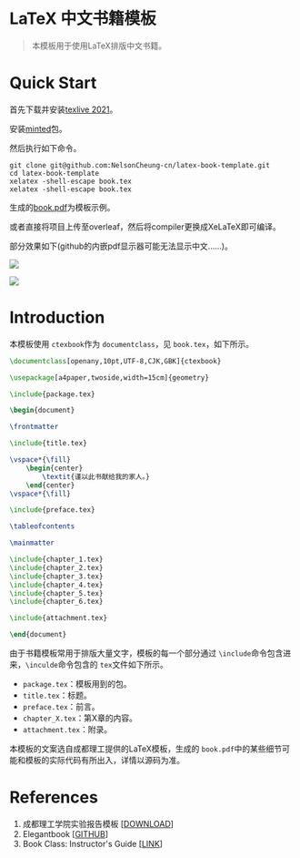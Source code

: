 # LaTeX 中文书籍模板

> 本模板用于使用LaTeX排版中文书籍。

# Quick Start

首先下载并安装[texlive 2021](https://www.tug.org/texlive/)。

安装[minted](https://ctan.org/pkg/minted?lang=en)包。

然后执行如下命令。

```shell
git clone git@github.com:NelsonCheung-cn/latex-book-template.git
cd latex-book-template
xelatex -shell-escape book.tex
xelatex -shell-escape book.tex
```

生成的[book.pdf](book.pdf)为模板示例。

或者直接将项目上传至overleaf，然后将compiler更换成XeLaTeX即可编译。

部分效果如下(github的内嵌pdf显示器可能无法显示中文......)。

![](gallery/1-1.png)

![](gallery/1-2.png)

# Introduction

本模板使用 `ctexbook`作为 `documentclass`，见 `book.tex`，如下所示。

```latex
\documentclass[openany,10pt,UTF-8,CJK,GBK]{ctexbook}

\usepackage[a4paper,twoside,width=15cm]{geometry}

\include{package.tex}

\begin{document}

\frontmatter

\include{title.tex}

\vspace*{\fill}
    \begin{center}
        \textit{谨以此书献给我的家人。}
    \end{center}
\vspace*{\fill}

\include{preface.tex}

\tableofcontents

\mainmatter

\include{chapter_1.tex}
\include{chapter_2.tex}
\include{chapter_3.tex}
\include{chapter_4.tex}
\include{chapter_5.tex}
\include{chapter_6.tex}

\include{attachment.tex}

\end{document}
```

由于书籍模板常用于排版大量文字，模板的每一个部分通过 `\include`命令包含进来，`\inculde`命令包含的 `tex`文件如下所示。

+ `package.tex`：模板用到的包。
+ `title.tex`：标题。
+ `preface.tex`：前言。
+ `chapter_X.tex`：第X章的内容。
+ `attachment.tex`：附录。

本模板的文案选自成都理工提供的LaTeX模板，生成的 `book.pdf`中的某些细节可能和模板的实际代码有所出入，详情以源码为准。

# References

1. 成都理工学院实验报告模板 [[DOWNLOAD](http://static.latexstudio.net/article/2019/0324/CDUT_Lab_report.rar)]
2. Elegantbook [[GITHUB](https://github.com/ElegantLaTeX/ElegantBook)]
3. Book Class: Instructor's Guide [[LINK](https://tex.stackexchange.com/questions/159746/book-class-instructors-guide)]
